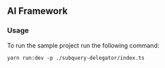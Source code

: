 ## AI Framework

### Usage

To run the sample project run the following command:

`yarn run:dev -p ./subquery-delegator/index.ts`
